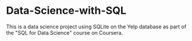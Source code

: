 # Data-Science-with-SQL
This is a data science project using SQLite on the Yelp database as part of the "SQL for Data Science" course on Coursera.
